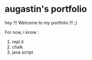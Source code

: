 # augastin's portfolio

hey !!! 
Welcome to my portfolio !!! ;)

For now, i know :
1. repl.it
1. chalk
2. java script 

